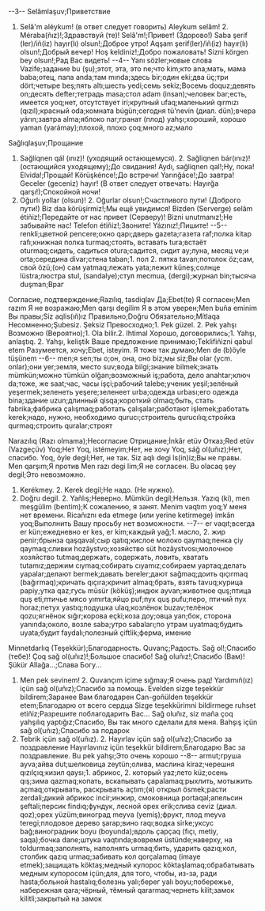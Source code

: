 --3--
Selâmlaşuv;Приветствие
1. Selâ'm aléykum! (в ответ следует говорить) Aleykum selâm! 2. Méraba(ñız)!;Здравствуй (те)!
Selâ'm!;Привет! (Здорово!)
Saba şerif (ler)/iñ(iz) hayır(lı) olsun!;Доброе утро!
Aqşam şerif(ler)/iñ(iz) hayır(lı) olsun!;Добрый вечер!
Hoş keldiniz!;Добро пожаловать!
Sizni körgen bey olsun!;Рад Вас видеть!
--4--
Yanı sözler;новые слова
Vazife;задание
bu (şu);этот, эта, это
ne;что
kim;кто
ana;мать, мама
baba;отец, папа
anda;там
mında;здесь
bir;один
eki;два
üҫ;три
dört;четыре
beş;пять
altı;шесть
yedi;семь
sekiz;Восемь
doquz;девять
on;десять
defter;тетрадь
masa;стол
adam (insan);человек
bar;есть, имеется
yoq;нет, отсутствует
iri;крупный
ufaq;маленький
qırmızı (qızıl);красный
oda;комната
búgün;сегодня
tü'nevin (диал. dün);вчера
yárın;завтра
alma;яблоко
nar;гранат (плод)
yahşı;хороший, хорошо
yaman (yarámay);плохой, плохо
çoq;много
az;мало

Sağlıqlaşuv;Прощание
1. Sağlíqnen qál (ınız)! (уходящий остающемуся). 2. Sağliqnen bár(ınız)!(остающийся уходящему);До свидания!
Aydı, sağliqnen qal!;Ну, пока!
Elvida!;Прощай!
Körüşkénce!;До встречи!
Yarınğáce!;До завтра!
Geceler (geceniz) hayır! (В ответ следует отвечать: Hayırğa qarşı!);Спокойной ночи!
1. Oğurlı yollar (olsun)! 2. Oğurlar olsun!;Счастливого пути! (Доброго пути!)
Biz daa körüşirmiz!;Мы ещё увидимся!
Bizden (Serverge) selâm étiñiz!;Передайте от нас привет (Серверу)!
Bizni unutmanız!;Не забывайте нас!
Telefon étiñiz!;Звоните!
Yázınız!;Пишите!
--5--
renkli;цветной
pencere;окно
qарı;дверь
gazeta;газета
raf;полка
kitap rafı;книжная полка
turmaq;стоять, вставать
tura;встаёт
oturmaq;сидеть, садиться
otura;садится, сидит
ау;луна, месяц
ve;и
orta;середина
divar;стена
taban;1. пол 2. пятка
tavan;потолок
öz;сам, свой
özü;(он) сам
yatmaq;лежать
yata;лежит
küneş;солнце
lüstra;люстра
stul, (sandalye);стул
mecmua, (dergi);журнал
bin;тысяча
duşman;Bpаг

Согласие, подтверждение;Razılıq, tasdiqlav
Да;Ebet(te)
Я согласен;Men razım
Я не возражаю;Men qarşı degilim
Я в этом уверен;Men buña eminim
Вы правы;Siz aqlis(ıñ)ız
Правильно;Doğru
Обязательно;Mítlaqa
Несомненно;Şubesiz. Şeksiz
Превосходно;1. Pek güzel. 2. Pek yahşı
Возможно (Вероятно);1. Ola bilir.2. Ihtimal
Хорошо, договорились;1. Yahşı, anlaştıq. 2. Yahşı, keliştik
Ваше предложение принимаю;Teklifiñizni qabul etem
Разумеется, хочу;Ebet, isteyim.
Я тоже так думаю;Men de (b)öyle tüşünem
--6--
men;я
sen;ты
о;он, она, оно
biz;мы
siz;Вы
olar (ycm. onlar);они
yer;земля, место
suv;вода
bilgi;знание
bilmek;знать
mümkün;можно
тümkün olğan;возможный
iş;работа, дело
anahtar;ключ
da;тоже, же
saat;час, часы
işçi;рабочий
talebe;ученик
yeşil;зелёный
yeşermek;зеленеть
yeşere;зеленеет
urba;одежда
urbası;его одежда
bina;здание
uzun;длинный
qisqa;короткий
olmaq;быть, стать
fabrika;фабрика
çalışmaq;работать
çalışalar;работают
işlemek;работать
kerek;надо, нужно, необходимо
qurucı;строитель
qurucılıq;стройка
qurmaq;строить
quralar;строят

Narazılıq (Razı olmama);Несогласие
Отрицание;İnkâr etüv
Отказ;Red etüv (Vazgeçüv)
Yoq;Нет
Yoq, istémeyim;Нет, не хочу
Yoq, sáğ ol(uñız);Нет, спасибо.
Yoq, öyle degil;Нет, не так.
Siz aqlı degi ls(in)iz;Вы не правы.
Men qarşım;Я против
Men razı degi lim;Я не согласен.
Bu olacaq şey degil;Это невозможно.
1. Kerékmey. 2. Kerek degil;Не надо. (Не нужно).
1. Doğru degil. 2. Yañlış;Неверно.
Mümkün degil;Нельзя.
Yazıq (ki), men meşgülim (bentim);К сожалению, я занят.
Menim vaqtım yoq;У меня нет времени.
Ricañıznı eda etmege (или yerine ketirmege) imkân yoq;Выполнить Вашу просьбу нет возможности.
--7--
er vaqıt;всегда
er kün;ежедневно
er kes, er kim;каждый
yağ;1. масло, 2. жир
penir;брынза
qaşqaval;сыр
qatıq;кислое молоко
qaymaq;пенка
çiy qaymaq;сливки
hozâystvo;хозяйство
süt hozâystvosı;молочное хозяйство
tutmaq;держать, содержать, ловить, хватать
tutamız;держим
cıymaq;собирать
cıyamız;собираем
уартаq;делать
yapalar;делают
bermek;давать
bereler;дают
sağmaq;доить
qıçırmaq (bağırmaq);кричать
qıçıra;кричит
almaq;брать, взять
tavuq;курица
раріу;утка
qaz;гусь
müsür (köküş);индюк
ayvan;животное
quş;птица
quş eti;птичье мясо
yımırta;яйцо
puf;пух
quş pufu;перо, птичий пух
horaz;петух
yastıq;подушка
ulaq;козлёнок
buzav;телёнок
qozu;ягнёнок
sığır;корова
eçki;коза
доу;овца
yan;бок, сторона
yanında;около, возле
saba;yтpo
sabaları;по утрам
uyatmaq;будить
uyata;будит
faydalı;полезный
çiftlik;ферма, имение

Minnetdarlıq (Teşekkür);Благодарность.
Quvanç;Радость.
Sağ ol!;Спасибо (тебе)!
Çoq sağ ol(uñız)!;Большое спасибо!
Sağ oluñız!;Спасибо (Вам)!
Şükür Allağa...;Слава Богу...
1. Men pek sevinem! 2. Quvançım içime sığmay;Я очень рад!
Yardımıñ(ız) içün sağ ol(uñız);Спасибо за помощь.
Evelden sizge teşekkür bildirem;Заранее Вам благодарен
Can-goñülden teşekkür etem;Благодарю от всего сердца
Sizge teşekkürimni bildirmege ruhset etiñiz;Разрешите поблагодарить Bac... 
Sağ oluñız, siz maña çoq yahşılıq yaptığız;Спасибо, Вы так много сделали для меня.
Bahşış içün sağ ol(uñız);Спасибо за подарок
1. Tebrik içün sağ ol(uñız). 2. Hayırlav içün sağ ol(uñız);Спасибо за поздравление
Hayırlavınız içün teşekkür bildirem;Благодарю Вас за поздравление.
Bu pek yahşı;Это очень хорошо
--8--
armut;груша
ayva;айва
dut;шелковица
zeytün;олива, маслина
kiraz;черешня
qızılçıq;кизил
qaysı;1. абрикос, 2. который
yaz;лето
küz;осень
qış;зима
qazmaq;копать, вскапывать
çapalamaq;рыхлить, мотыжить
açmaq;открывать, раскрывать
açtım;(я) открыл
ösmek;расти
zerdali;дикий абрикос
incir;инжир, смоковница
portaqal;апельсин
şeftali;персик
findıq;фундук, лесной орех
erik;слива
ceviz (диал. qoz);opex
yüzüm;виноград
meyva (yemiş);фрукт, плод
meyva teregi;плодовое дерево
şarap;вино
raqı;водка
sirke;уксус
bağ;виноградник
boyu (boyunda);вдоль
çapçaq (fıçı, metiy, saqa);бочка
dane;штука
vaqtında;вовремя
üstünde;наверху, на
toldurmaq;заполнять, наполнять
urmaq;бить, ударить 
qazıq;кол, столбик
qazıq urmaq;забивать кол
qorçalamaq (imaye etmek);защищать
köktaş;медный купорос
köktaşlamaq;обрабатывать медным купоросом
içün;для, для того, чтобы, из-за, ради
hasta;больной
hastalıq;болезнь
yalı;берег
yalı boyu;побережье, набережная
qara;чёрный, тёмный
qararmaq;чернеть
kilit;замок
kilitli;закрытый на замок